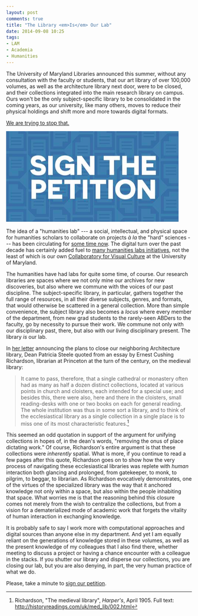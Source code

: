 ```yaml
---
layout: post
comments: true
title: "The Library <em>Is</em> Our Lab"
date: 2014-09-08 10:25
tags: 
- LAM
- Academia
- Humanities
---
```


The University of Maryland Libraries announced this summer, without any consultation with the faculty or students, that our art library of over 100,000 volumes, as well as the architecture library next door, were to be closed, and their collections integrated into the main research library on campus.
Ours won't be the only subject-specific library to be consolidated in the coming years, as our university, like many others, moves to reduce their physical holdings and shift more and more towards digital formats.

[We are trying to stop that.][petition]

[![Sign the petition to save the University of Maryland Art Library](/assets/images/petition.png)][petition]

The idea of a "humanities lab" --- a social, intellectual, and physical space for humanities scholars to collaborate on projects *à la* the "hard" sciences --- has been circulating for [some time now][humanitieslabs].
The digital turn over the past decade has certainly added fuel to [many humanities labs initiatives][hlabsearch], not the least of which is our own [Collaboratory for Visual Culture][Collaboratory] at the University of Maryland.

The humanities have had labs for quite some time, of course.
Our research libraries are spaces where we not only mine our archives for new discoveries, but also where we commune with the voices of our past discipline.
The subject-specific library, in particular, gathers together the full range of resources, in all their diverse subjects, genres, and formats, that would otherwise be scattered in a general collection.
More than simple convenience, the subject library also becomes a *locus* where every member of the department, from new grad students to the rarely-seen ABDers to the faculty, go by necessity to pursue their work.
We commune not only with our disciplinary past, there, but also with our living disciplinary present.
The library *is* our lab.

In [her letter](http://www.scribd.com/doc/235556221/Cronrath-Steele) announcing the plans to close our neighboring Architecture library, Dean Patricia Steele quoted from an essay by Ernest Cushing Richardson, librarian at Princeton at the turn of the century, on the medieval library:

>It came to pass, therefore, that a single cathedral or monastery often had as many as half a dozen distinct collections, located at various points in church and cloisters, each intended for a special use; and besides this, there were also, here and there in the cloisters, small reading-desks with one or two books on each for general reading. The whole institution was thus in some sort a library, and to think of the ecclesiastical library as a single collection in a single place is to miss one of its most characteristic features.[^1]

This seemed an odd quotation in support of the argument for unifying collections in hopes of, in the dean's words, "removing the onus of place dictating work."
Of course, Richardson's entire argument is that these collections were *inherently* spatial.
What is more, if you continue to read a few pages after this quote, Richardson goes on to show how the very process of navigating these ecclesiastical libraries was replete with *human* interaction both glancing and prolonged, from gatekeeper, to monk, to pilgrim, to beggar, to librarian.
As Richardson evocatively demonstrates, one of the virtues of the specialized library was the way that it anchored knowledge not only within a space, but also within the people inhabiting that space.
What worries me is that the reasoning behind this closure comes not merely from the wish to centralize the collections, but from a vision for a dematerialized mode of academic work that forgets the vitality of human interaction in exchanging knowledge.

It is probably safe to say I work more with computational approaches and digital sources than anyone else in my department.
And yet I am equally reliant on the generations of knowledge stored in these volumes, as well as the present knowledge of my colleagues that I also find there, whether meeting to discuss a project or having a chance encounter with a colleague in the stacks.
If you shutter our library and disperse our collections, you are closing our lab, but you are also denying, in part, the very human practice of what we do.

Please, take a minute to [sign our petition][petition].

[^1]: Richardson, "The medieval library", *Harper's*, April 1905. Full text: <http://historyreadings.com/uk/med_lib/002.html>

[humanitieslabs]: https://www.insidehighered.com/views/2005/10/26/

[hlabsearch]: https://www.google.com/search?q=humanities+lab

[petition]: http://petitions.moveon.org/sign/save-the-university-of-1

[Collaboratory]: http://michellesmithcollaboratory.umd.edu
